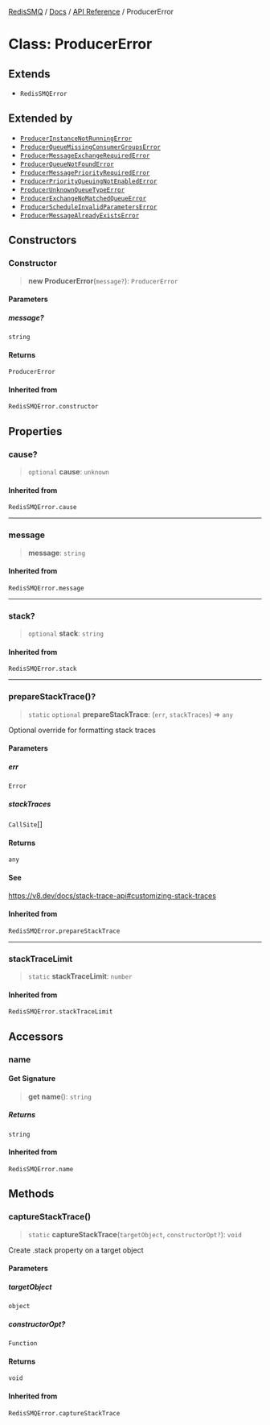 [RedisSMQ](../../../README.md) / [Docs](../../README.md) / [API Reference](../README.md) / ProducerError

# Class: ProducerError

## Extends

- `RedisSMQError`

## Extended by

- [`ProducerInstanceNotRunningError`](ProducerInstanceNotRunningError.md)
- [`ProducerQueueMissingConsumerGroupsError`](ProducerQueueMissingConsumerGroupsError.md)
- [`ProducerMessageExchangeRequiredError`](ProducerMessageExchangeRequiredError.md)
- [`ProducerQueueNotFoundError`](ProducerQueueNotFoundError.md)
- [`ProducerMessagePriorityRequiredError`](ProducerMessagePriorityRequiredError.md)
- [`ProducerPriorityQueuingNotEnabledError`](ProducerPriorityQueuingNotEnabledError.md)
- [`ProducerUnknownQueueTypeError`](ProducerUnknownQueueTypeError.md)
- [`ProducerExchangeNoMatchedQueueError`](ProducerExchangeNoMatchedQueueError.md)
- [`ProducerScheduleInvalidParametersError`](ProducerScheduleInvalidParametersError.md)
- [`ProducerMessageAlreadyExistsError`](ProducerMessageAlreadyExistsError.md)

## Constructors

### Constructor

> **new ProducerError**(`message?`): `ProducerError`

#### Parameters

##### message?

`string`

#### Returns

`ProducerError`

#### Inherited from

`RedisSMQError.constructor`

## Properties

### cause?

> `optional` **cause**: `unknown`

#### Inherited from

`RedisSMQError.cause`

***

### message

> **message**: `string`

#### Inherited from

`RedisSMQError.message`

***

### stack?

> `optional` **stack**: `string`

#### Inherited from

`RedisSMQError.stack`

***

### prepareStackTrace()?

> `static` `optional` **prepareStackTrace**: (`err`, `stackTraces`) => `any`

Optional override for formatting stack traces

#### Parameters

##### err

`Error`

##### stackTraces

`CallSite`[]

#### Returns

`any`

#### See

https://v8.dev/docs/stack-trace-api#customizing-stack-traces

#### Inherited from

`RedisSMQError.prepareStackTrace`

***

### stackTraceLimit

> `static` **stackTraceLimit**: `number`

#### Inherited from

`RedisSMQError.stackTraceLimit`

## Accessors

### name

#### Get Signature

> **get** **name**(): `string`

##### Returns

`string`

#### Inherited from

`RedisSMQError.name`

## Methods

### captureStackTrace()

> `static` **captureStackTrace**(`targetObject`, `constructorOpt?`): `void`

Create .stack property on a target object

#### Parameters

##### targetObject

`object`

##### constructorOpt?

`Function`

#### Returns

`void`

#### Inherited from

`RedisSMQError.captureStackTrace`
